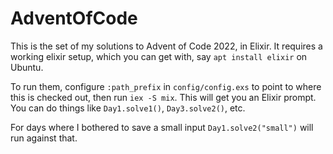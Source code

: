 # AdventOfCode

This is the set of my solutions to Advent of Code 2022, in Elixir. It requires a working elixir setup, which
you can get with, say `apt install elixir` on Ubuntu.

To run them, configure `:path_prefix` in `config/config.exs` to point to where this is checked out, then run
`iex -S mix`. This will get you an Elixir prompt. You can do things like `Day1.solve1()`, `Day3.solve2()`, etc.

For days where I bothered to save a small input `Day1.solve2("small")` will run against that.

